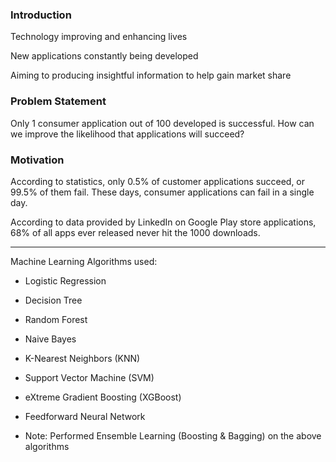 ### Introduction

Technology improving and enhancing lives 

New applications constantly being developed

Aiming to producing insightful information to help gain market share

### Problem Statement

Only 1 consumer application out of 100 developed is successful. How can we improve the likelihood that applications will succeed?

### Motivation

According to statistics, only 0.5% of customer applications succeed, or 99.5% of them fail. These days, consumer applications can fail in a single day.

According to data provided by LinkedIn on Google Play store applications, 68% of all apps ever released never hit the 1000 downloads.

_____________________________________

Machine Learning Algorithms used:

* Logistic Regression

* Decision Tree

* Random Forest

* Naive Bayes 

* K-Nearest Neighbors (KNN)

* Support Vector Machine (SVM)

* eXtreme Gradient Boosting (XGBoost)

* Feedforward Neural Network

* Note: Performed Ensemble Learning (Boosting & Bagging) on the above algorithms

